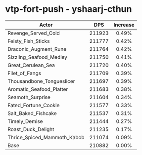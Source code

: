 # vtp-fort-push - yshaarj-cthun
| Actor | DPS | Increase |
|---|:---:|:---:|
|Revenge_Served_Cold|211923|0.49%|
|Feisty_Fish_Sticks|211777|0.42%|
|Draconic_Augment_Rune|211764|0.42%|
|Sizzling_Seafood_Medley|211750|0.41%|
|Great_Cerulean_Sea|211720|0.40%|
|Filet_of_Fangs|211709|0.39%|
|Thousandbone_Tongueslicer|211697|0.39%|
|Aromatic_Seafood_Platter|211683|0.38%|
|Seamoth_Surprise|211604|0.34%|
|Fated_Fortune_Cookie|211577|0.33%|
|Salt_Baked_Fishcake|211537|0.31%|
|Timely_Demise|211444|0.27%|
|Roast_Duck_Delight|211235|0.17%|
|Thrice_Spiced_Mammoth_Kabob|211074|0.09%|
|Base|210882|0.00%|

